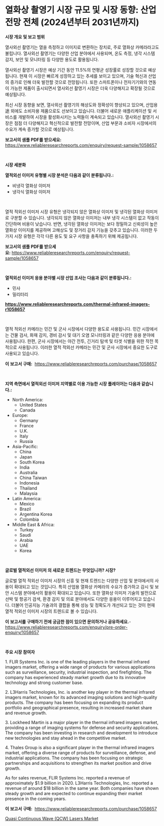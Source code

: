 <p><h1>열화상 촬영기 시장 규모 및 시장 동향: 산업 전망 전체 (2024년부터 2031년까지)</h1></p><p><strong>시장 개요 및 보고 범위</strong></p>
<p><p>열사외선 촬영기는 열을 측정하고 이미지로 변환하는 장치로, 주로 열화상 카메라라고도 불립니다. 열사외선 촬영기는 다양한 산업 분야에서 사용되며, 온도 측정, 냉각 시스템 감지, 보안 및 모니터링 등 다양한 용도로 활용됩니다.</p><p>열사외선 촬영기 시장은 예상 기간 동안 11.5%의 연평균 성장률로 성장할 것으로 예상됩니다. 현재 이 시장은 빠르게 성장하고 있는 추세를 보이고 있으며, 기술 혁신과 산업의 증가로 인해 더욱 발전할 것으로 전망됩니다. 또한 스마트폰이나 전자기기와의 연동이 가능한 제품이 출시되면서 열사외선 촬영기 시장은 더욱 다양해지고 확장될 것으로 예상됩니다.</p><p>최신 시장 동향을 보면, 열사외선 촬영기의 해상도와 정확성이 향상되고 있으며, 산업용途 외에도 소비자용 제품으로도 선보이고 있습니다. 더불어 새로운 애플리케이션 및 서비스를 개발하여 시장을 활성화시키는 노력들이 계속되고 있습니다. 열사외선 촬영기 시장은 점점 더 다양해지고 혁신적으로 발전할 전망이며, 산업 부문과 소비자 시장에서의 수요가 계속 증가할 것으로 예상됩니다.</p></p>
<p><strong>보고서의 샘플 PDF를 받으세요:</strong> <a href="https://www.reliableresearchreports.com/enquiry/request-sample/1058657">https://www.reliableresearchreports.com/enquiry/request-sample/1058657</a></p>
<p>&nbsp;</p>
<p><strong>시장 세분화</strong></p>
<p><strong>열적외선 이미저 유형별 시장 분석은 다음과 같이 분류됩니다.:</strong></p>
<p><ul><li>비냉각 열화상 이미저</li><li>냉각식 열화상 이미저</li></ul></p>
<p>&nbsp;</p>
<p><p>열적 적외선 이미저 시장 유형은 냉각되지 않은 열화상 이미저 및 냉각된 열화상 이미저로 구분할 수 있습니다. 냉각되지 않은 열화상 이미저는 내부 냉각 시스템이 없고 작동이 간단하며 비용이 낮습니다. 반면, 냉각된 열화상 이미저는 보다 정밀하고 신뢰성이 높은 열화상 이미지를 제공하며 고해상도 및 장거리 감지 기능을 갖추고 있습니다. 이러한 두 가지 시장 유형은 각각 다른 용도 및 요구 사항을 충족하기 위해 제공됩니다.</p></p>
<p><strong>보고서의 샘플 PDF를 받으세요:</strong>&nbsp;<a href="https://www.reliableresearchreports.com/enquiry/request-sample/1058657">https://www.reliableresearchreports.com/enquiry/request-sample/1058657</a></p>
<p>&nbsp;</p>
<p><strong> 열적외선 이미저 응용 분야별 시장 산업 조사는 다음과 같이 분류됩니다.:</strong></p>
<p><ul><li>민사</li><li>밀리터리</li></ul></p>
<p><strong><a href="https://www.reliableresearchreports.com/thermal-infrared-imagers-r1058657">https://www.reliableresearchreports.com/thermal-infrared-imagers-r1058657</a></strong></p>
<p>&nbsp;</p>
<p><p>열적 적외선 카메라는 민간 및 군사 시장에서 다양한 용도로 사용됩니다. 민간 시장에서는 건물 검사, 화재 감지, 경비 감시 및 대기 오염 모니터링과 같은 다양한 응용 분야에 사용됩니다. 한편, 군사 시장에서는 야간 전투, 긴거리 탐색 및 타겟 식별을 위한 작전 목적으로 사용됩니다. 이러한 열적 적외선 카메라는 민간 및 군사 시장에서 중요한 도구로 사용되고 있습니다.</p></p>
<p><strong>이 보고서 구매:</strong>&nbsp; <a href="https://www.reliableresearchreports.com/purchase/1058657">https://www.reliableresearchreports.com/purchase/1058657</a></p>
<p>&nbsp;</p>
<p><strong>지역 측면에서 열적외선 이미저 지역별로 이용 가능한 시장 플레이어는 다음과 같습니다.:</strong></p>
<p><ul>
    <li>
        North America:
        <ul>
            <li>United States</li>
            <li>Canada</li>
        </ul>
    </li>
    <li>
        Europe:
        <ul>
            <li>Germany</li>
            <li>France</li>
            <li>U.K.</li>
            <li>Italy</li>
            <li>Russia</li>
        </ul>
    </li>
    <li>
        Asia-Pacific:
        <ul>
            <li>China</li>
            <li>Japan</li>
            <li>South Korea</li>
            <li>India</li>
            <li>Australia</li>
            <li>China Taiwan</li>
            <li>Indonesia</li>
            <li>Thailand</li>
            <li>Malaysia</li>
        </ul>
    </li>
    <li>
        Latin America:
        <ul>
            <li>Mexico</li>
            <li>Brazil</li>
            <li>Argentina Korea</li>
            <li>Colombia</li>
        </ul>
    </li>
    <li>
        Middle East & Africa:
        <ul>
            <li>Turkey</li>
            <li>Saudi</li>
            <li>Arabia</li>
            <li>UAE</li>
            <li>Korea</li>
        </ul>
    </li>
    </ul></p>
<p>&nbsp;</p>
<p><strong>글로벌 열적외선 이미저 의 새로운 트렌드는 무엇입니까? 시장?</strong></p>
<p><p>글로벌 열적 적외선 이미저 시장의 신흥 및 현재 트렌드는 다양한 산업 및 분야에서의 사용이 확대되고 있는 것입니다. 특히 산업용 열화상 카메라의 수요가 증가하고 감시 및 보안 시스템 분야에서의 활용이 확대되고 있습니다. 또한 열화상 이미저 기술의 발전으로 선박 및 항공기 검색, 환경 감지 및 의료 분야에서도 다양한 응용이 이루어지고 있습니다. 더불어 인공지능 기술과의 결합을 통해 성능 및 정확도가 개선되고 있는 것이 현재 열적 적외선 이미저 시장의 트렌드로 볼 수 있습니다.</p></p>
<p><strong>이 보고서를 구매하기 전에 궁금한 점이 있으면 문의하거나 공유하세요.</strong>- <a href="https://www.reliableresearchreports.com/enquiry/pre-order-enquiry/1058657">https://www.reliableresearchreports.com/enquiry/pre-order-enquiry/1058657</a></p>
<p>&nbsp;</p>
<p><strong>주요 시장 참여자</strong></p>
<p><p>1. FLIR Systems Inc. is one of the leading players in the thermal infrared imagers market, offering a wide range of products for various applications such as surveillance, security, industrial inspection, and firefighting. The company has experienced steady market growth due to its innovative technology and strong customer base.</p><p>2. L3Harris Technologies, Inc. is another key player in the thermal infrared imagers market, known for its advanced imaging solutions and high-quality products. The company has been focusing on expanding its product portfolio and geographical presence, resulting in increased market share and revenue growth.</p><p>3. Lockheed Martin is a major player in the thermal infrared imagers market, providing a range of imaging systems for defense and security applications. The company has been investing in research and development to introduce new technologies and stay ahead in the competitive market.</p><p>4. Thales Group is also a significant player in the thermal infrared imagers market, offering a diverse range of products for surveillance, defense, and industrial applications. The company has been focusing on strategic partnerships and acquisitions to strengthen its market position and drive growth.</p><p>As for sales revenue, FLIR Systems Inc. reported a revenue of approximately $1.9 billion in 2020. L3Harris Technologies, Inc. reported a revenue of around $18 billion in the same year. Both companies have shown steady growth and are expected to continue expanding their market presence in the coming years.</p></p>
<p><strong>이 보고서 구매:</strong>&nbsp;&nbsp;<a href="https://www.reliableresearchreports.com/purchase/1058657">https://www.reliableresearchreports.com/purchase/1058657</a></p>
<p><p><a href="https://github.com/PeterParrish5/Market-Research-Report-List-4/blob/main/quasi-continuous-wave-qcw-lasers-market.md">Quasi Continuous Wave (QCW) Lasers Market</a></p></p>